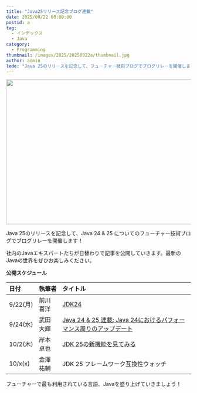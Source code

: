 ```yaml
---
title: "Java25リリース記念ブログ連載"
date: 2025/09/22 00:00:00
postid: a
tag:
  - インデックス
  - Java
category:
  - Programming
thumbnail: /images/2025/20250922a/thumbnail.jpg
author: admin
lede: "Java 25のリリースを記念して、フューチャー技術ブログでブログリレーを開催します！社内のJavaエキスパートたちが日替わりで記事を公開していきます。最新のJavaの世界をぜひお楽しみください。公開スケジュール"
---
```

<img src="/images/2025/20250922a/top.jpg" alt="" width="600" height="395">

Java 25のリリースを記念して、Java 24 & 25 についてのフューチャー技術ブログでブログリレーを開催します！

社内のJavaエキスパートたちが日替わりで記事を公開していきます。最新のJavaの世界をぜひお楽しみください。

**公開スケジュール**

| 日付 | 執筆者 | タイトル |
| :--- | :--- | :--- |
| 9/22(月) | 前川 喜洋 | [JDK24](/articles/20250922b/)|
| 9/24(水) | 武田 大輝 |[Java 24 & 25 連載: Java 24におけるパフォーマンス周りのアップデート](/articles/20250924a/) |
| 10/2(木) | 岸本 卓也 | [JDK 25の新機能を見てみる](/articles/20251002a/) |
| 10/x(x) | 金澤 祐輔 | JDK 25 フレームワーク互換性ウォッチ |

フューチャーで最も利用されている言語、Javaを盛り上げていきましょう！
